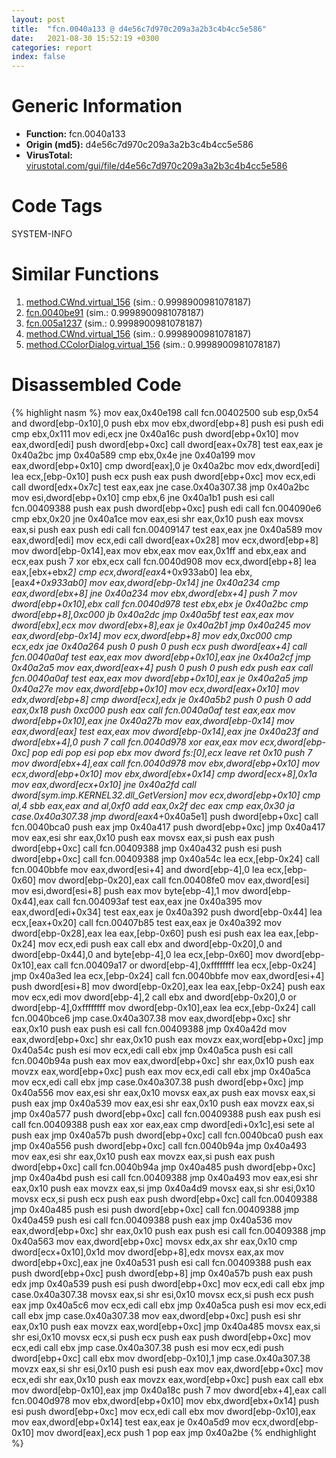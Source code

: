 ```yaml
---
layout: post
title:  "fcn.0040a133 @ d4e56c7d970c209a3a2b3c4b4cc5e586"
date:   2021-08-30 15:52:19 +0300
categories: report
index: false
---
```


# Generic Information
- **Function:** fcn.0040a133
- **Origin (md5):** d4e56c7d970c209a3a2b3c4b4cc5e586
- **VirusTotal:** [virustotal.com/gui/file/d4e56c7d970c209a3a2b3c4b4cc5e586][virustotal_ref]

# Code Tags
<span class="tag" id="SYSTEM-INFO">SYSTEM-INFO</span>


# Similar Functions

1. [method.CWnd.virtual\_156][similar_1_ref] (sim.: 0.9998900981078187)
2. [fcn.0040be91][similar_2_ref] (sim.: 0.9998900981078187)
3. [fcn.005a1237][similar_3_ref] (sim.: 0.9998900981078187)
4. [method.CWnd.virtual\_156][similar_4_ref] (sim.: 0.9998900981078187)
5. [method.CColorDialog.virtual\_156][similar_5_ref] (sim.: 0.9998900981078187)


# Disassembled Code

{% highlight nasm %}
mov eax,0x40e198
call fcn.00402500
sub esp,0x54
and dword[ebp-0x10],0
push ebx
mov ebx,dword[ebp+8]
push esi
push edi
cmp ebx,0x111
mov edi,ecx
jne 0x40a16c
push dword[ebp+0x10]
mov eax,dword[edi]
push dword[ebp+0xc]
call dword[eax+0x78]
test eax,eax
je 0x40a2bc
jmp 0x40a589
cmp ebx,0x4e
jne 0x40a199
mov eax,dword[ebp+0x10]
cmp dword[eax],0
je 0x40a2bc
mov edx,dword[edi]
lea ecx,[ebp-0x10]
push ecx
push eax
push dword[ebp+0xc]
mov ecx,edi
call dword[edx+0x7c]
test eax,eax
jne case.0x40a307.38
jmp 0x40a2bc
mov esi,dword[ebp+0x10]
cmp ebx,6
jne 0x40a1b1
push esi
call fcn.00409388
push eax
push dword[ebp+0xc]
push edi
call fcn.004090e6
cmp ebx,0x20
jne 0x40a1ce
mov eax,esi
shr eax,0x10
push eax
movsx eax,si
push eax
push edi
call fcn.00409147
test eax,eax
jne 0x40a589
mov eax,dword[edi]
mov ecx,edi
call dword[eax+0x28]
mov ecx,dword[ebp+8]
mov dword[ebp-0x14],eax
mov ebx,eax
mov eax,0x1ff
and ebx,eax
and ecx,eax
push 7
xor ebx,ecx
call fcn.0040d908
mov ecx,dword[ebp+8]
lea eax,[ebx+ebx*2]
cmp ecx,dword[eax*4+0x933ab0]
lea ebx,[eax*4+0x933ab0]
mov eax,dword[ebp-0x14]
jne 0x40a234
cmp eax,dword[ebx+8]
jne 0x40a234
mov ebx,dword[ebx+4]
push 7
mov dword[ebp+0x10],ebx
call fcn.0040d978
test ebx,ebx
je 0x40a2bc
cmp dword[ebp+8],0xc000
jb 0x40a2dc
jmp 0x40a5bf
test eax,eax
mov dword[ebx],ecx
mov dword[ebx+8],eax
je 0x40a2b1
jmp 0x40a245
mov eax,dword[ebp-0x14]
mov ecx,dword[ebp+8]
mov edx,0xc000
cmp ecx,edx
jae 0x40a264
push 0
push 0
push ecx
push dword[eax+4]
call fcn.0040a0af
test eax,eax
mov dword[ebp+0x10],eax
jne 0x40a2cf
jmp 0x40a2a5
mov eax,dword[eax+4]
push 0
push 0
push edx
push eax
call fcn.0040a0af
test eax,eax
mov dword[ebp+0x10],eax
je 0x40a2a5
jmp 0x40a27e
mov eax,dword[ebp+0x10]
mov ecx,dword[eax+0x10]
mov edx,dword[ebp+8]
cmp dword[ecx],edx
je 0x40a5b2
push 0
push 0
add eax,0x18
push 0xc000
push eax
call fcn.0040a0af
test eax,eax
mov dword[ebp+0x10],eax
jne 0x40a27b
mov eax,dword[ebp-0x14]
mov eax,dword[eax]
test eax,eax
mov dword[ebp-0x14],eax
jne 0x40a23f
and dword[ebx+4],0
push 7
call fcn.0040d978
xor eax,eax
mov ecx,dword[ebp-0xc]
pop edi
pop esi
pop ebx
mov dword fs:[0],ecx
leave
ret 0x10
push 7
mov dword[ebx+4],eax
call fcn.0040d978
mov ebx,dword[ebp+0x10]
mov ecx,dword[ebp+0x10]
mov ebx,dword[ebx+0x14]
cmp dword[ecx+8],0x1a
mov eax,dword[ecx+0x10]
jne 0x40a2fd
call dword[sym.imp.KERNEL32.dll_GetVersion]
mov ecx,dword[ebp+0x10]
cmp al,4
sbb eax,eax
and al,0xf0
add eax,0x2f
dec eax
cmp eax,0x30
ja case.0x40a307.38
jmp dword[eax*4+0x40a5e1]
push dword[ebp+0xc]
call fcn.0040bca0
push eax
jmp 0x40a417
push dword[ebp+0xc]
jmp 0x40a417
mov eax,esi
shr eax,0x10
push eax
movsx eax,si
push eax
push dword[ebp+0xc]
call fcn.00409388
jmp 0x40a432
push esi
push dword[ebp+0xc]
call fcn.00409388
jmp 0x40a54c
lea ecx,[ebp-0x24]
call fcn.0040bbfe
mov eax,dword[esi+4]
and dword[ebp-4],0
lea ecx,[ebp-0x60]
mov dword[ebp-0x20],eax
call fcn.00408fe0
mov eax,dword[esi]
mov esi,dword[esi+8]
push eax
mov byte[ebp-4],1
mov dword[ebp-0x44],eax
call fcn.004093af
test eax,eax
jne 0x40a395
mov eax,dword[edi+0x34]
test eax,eax
je 0x40a392
push dword[ebp-0x44]
lea ecx,[eax+0x20]
call fcn.00407b85
test eax,eax
je 0x40a392
mov dword[ebp-0x28],eax
lea eax,[ebp-0x60]
push esi
push eax
lea eax,[ebp-0x24]
mov ecx,edi
push eax
call ebx
and dword[ebp-0x20],0
and dword[ebp-0x44],0
and byte[ebp-4],0
lea ecx,[ebp-0x60]
mov dword[ebp-0x10],eax
call fcn.00409a17
or dword[ebp-4],0xffffffff
lea ecx,[ebp-0x24]
jmp 0x40a3ed
lea ecx,[ebp-0x24]
call fcn.0040bbfe
mov eax,dword[esi+4]
push dword[esi+8]
mov dword[ebp-0x20],eax
lea eax,[ebp-0x24]
push eax
mov ecx,edi
mov dword[ebp-4],2
call ebx
and dword[ebp-0x20],0
or dword[ebp-4],0xffffffff
mov dword[ebp-0x10],eax
lea ecx,[ebp-0x24]
call fcn.0040bce6
jmp case.0x40a307.38
mov eax,dword[ebp+0xc]
shr eax,0x10
push eax
push esi
call fcn.00409388
jmp 0x40a42d
mov eax,dword[ebp+0xc]
shr eax,0x10
push eax
movzx eax,word[ebp+0xc]
jmp 0x40a54c
push esi
mov ecx,edi
call ebx
jmp 0x40a5ca
push esi
call fcn.0040b94a
push eax
mov eax,dword[ebp+0xc]
shr eax,0x10
push eax
movzx eax,word[ebp+0xc]
push eax
mov ecx,edi
call ebx
jmp 0x40a5ca
mov ecx,edi
call ebx
jmp case.0x40a307.38
push dword[ebp+0xc]
jmp 0x40a556
mov eax,esi
shr eax,0x10
movsx eax,ax
push eax
movsx eax,si
push eax
jmp 0x40a539
mov eax,esi
shr eax,0x10
push eax
movzx eax,si
jmp 0x40a577
push dword[ebp+0xc]
call fcn.00409388
push eax
push esi
call fcn.00409388
push eax
xor eax,eax
cmp dword[edi+0x1c],esi
sete al
push eax
jmp 0x40a57b
push dword[ebp+0xc]
call fcn.0040bca0
push eax
jmp 0x40a556
push dword[ebp+0xc]
call fcn.0040b94a
jmp 0x40a493
mov eax,esi
shr eax,0x10
push eax
movzx eax,si
push eax
push dword[ebp+0xc]
call fcn.0040b94a
jmp 0x40a485
push dword[ebp+0xc]
jmp 0x40a4bd
push esi
call fcn.00409388
jmp 0x40a493
mov eax,esi
shr eax,0x10
push eax
movzx eax,si
jmp 0x40a4d9
movsx eax,si
shr esi,0x10
movsx ecx,si
push ecx
push eax
push dword[ebp+0xc]
call fcn.00409388
jmp 0x40a485
push esi
push dword[ebp+0xc]
call fcn.00409388
jmp 0x40a459
push esi
call fcn.00409388
push eax
jmp 0x40a536
mov eax,dword[ebp+0xc]
shr eax,0x10
push eax
push esi
call fcn.00409388
jmp 0x40a563
mov eax,dword[ebp+0xc]
movsx edx,ax
shr eax,0x10
cmp dword[ecx+0x10],0x1d
mov dword[ebp+8],edx
movsx eax,ax
mov dword[ebp+0xc],eax
jne 0x40a531
push esi
call fcn.00409388
push eax
push dword[ebp+0xc]
push dword[ebp+8]
jmp 0x40a57b
push eax
push edx
jmp 0x40a539
push esi
push dword[ebp+0xc]
mov ecx,edi
call ebx
jmp case.0x40a307.38
movsx eax,si
shr esi,0x10
movsx ecx,si
push ecx
push eax
jmp 0x40a5c6
mov ecx,edi
call ebx
jmp 0x40a5ca
push esi
mov ecx,edi
call ebx
jmp case.0x40a307.38
mov eax,dword[ebp+0xc]
push esi
shr eax,0x10
push eax
movzx eax,word[ebp+0xc]
jmp 0x40a485
movsx eax,si
shr esi,0x10
movsx ecx,si
push ecx
push eax
push dword[ebp+0xc]
mov ecx,edi
call ebx
jmp case.0x40a307.38
push esi
mov ecx,edi
push dword[ebp+0xc]
call ebx
mov dword[ebp-0x10],1
jmp case.0x40a307.38
movzx eax,si
shr esi,0x10
push esi
push eax
mov eax,dword[ebp+0xc]
mov ecx,edi
shr eax,0x10
push eax
movzx eax,word[ebp+0xc]
push eax
call ebx
mov dword[ebp-0x10],eax
jmp 0x40a18c
push 7
mov dword[ebx+4],eax
call fcn.0040d978
mov ebx,dword[ebp+0x10]
mov ebx,dword[ebx+0x14]
push esi
push dword[ebp+0xc]
mov ecx,edi
call ebx
mov dword[ebp-0x10],eax
mov eax,dword[ebp+0x14]
test eax,eax
je 0x40a5d9
mov ecx,dword[ebp-0x10]
mov dword[eax],ecx
push 1
pop eax
jmp 0x40a2be
{% endhighlight %}


[similar_1_ref]: /report/method.CWnd.virtual_156@a2475448bf4050c1583e1970984a4d00
[similar_2_ref]: /report/fcn.0040be91@a2475448bf4050c1583e1970984a4d00
[similar_3_ref]: /report/fcn.005a1237@7453c96a6fbd42ec690b8deb53eafcba
[similar_4_ref]: /report/method.CWnd.virtual_156@d4e56c7d970c209a3a2b3c4b4cc5e586
[similar_5_ref]: /report/method.CColorDialog.virtual_156@3e981d1767f44f5fe2446a49ffe52f4e
[virustotal_ref]: https://www.virustotal.com/gui/file/d4e56c7d970c209a3a2b3c4b4cc5e586